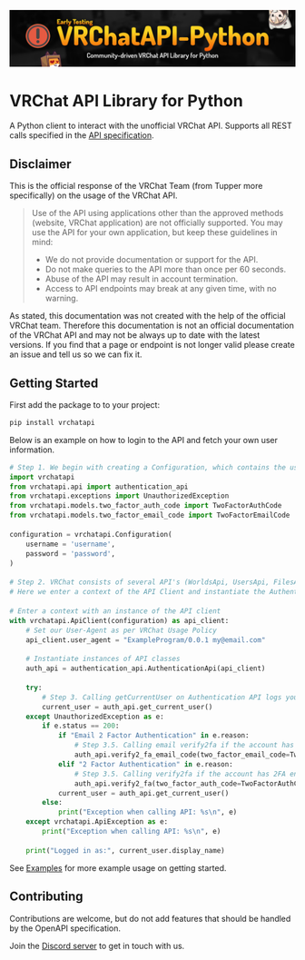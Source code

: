 ![](https://github.com/vrchatapi/vrchatapi.github.io/blob/main/static/assets/img/lang/lang_python_banner_1500x300.png?raw=true)

# VRChat API Library for Python

A Python client to interact with the unofficial VRChat API. Supports all REST calls specified in the [API specification](https://github.com/vrchatapi/specification).

## Disclaimer

This is the official response of the VRChat Team (from Tupper more specifically) on the usage of the VRChat API.

> Use of the API using applications other than the approved methods (website, VRChat application) are not officially supported. You may use the API for your own application, but keep these guidelines in mind:
> * We do not provide documentation or support for the API.
> * Do not make queries to the API more than once per 60 seconds.
> * Abuse of the API may result in account termination.
> * Access to API endpoints may break at any given time, with no warning.

As stated, this documentation was not created with the help of the official VRChat team. Therefore this documentation is not an official documentation of the VRChat API and may not be always up to date with the latest versions. If you find that a page or endpoint is not longer valid please create an issue and tell us so we can fix it.

## Getting Started

First add the package to to your project:
```bash
pip install vrchatapi
```

Below is an example on how to login to the API and fetch your own user information.

```python
# Step 1. We begin with creating a Configuration, which contains the username and password for authentication.
import vrchatapi
from vrchatapi.api import authentication_api
from vrchatapi.exceptions import UnauthorizedException
from vrchatapi.models.two_factor_auth_code import TwoFactorAuthCode
from vrchatapi.models.two_factor_email_code import TwoFactorEmailCode

configuration = vrchatapi.Configuration(
    username = 'username',
    password = 'password',
)

# Step 2. VRChat consists of several API's (WorldsApi, UsersApi, FilesApi, NotificationsApi, FriendsApi, etc...)
# Here we enter a context of the API Client and instantiate the Authentication API which is required for logging in.

# Enter a context with an instance of the API client
with vrchatapi.ApiClient(configuration) as api_client:
    # Set our User-Agent as per VRChat Usage Policy
    api_client.user_agent = "ExampleProgram/0.0.1 my@email.com"

    # Instantiate instances of API classes
    auth_api = authentication_api.AuthenticationApi(api_client)

    try:
        # Step 3. Calling getCurrentUser on Authentication API logs you in if the user isn't already logged in.
        current_user = auth_api.get_current_user()
    except UnauthorizedException as e:
        if e.status == 200:
            if "Email 2 Factor Authentication" in e.reason:
                # Step 3.5. Calling email verify2fa if the account has 2FA disabled
                auth_api.verify2_fa_email_code(two_factor_email_code=TwoFactorEmailCode(input("Email 2FA Code: ")))
            elif "2 Factor Authentication" in e.reason:
                # Step 3.5. Calling verify2fa if the account has 2FA enabled
                auth_api.verify2_fa(two_factor_auth_code=TwoFactorAuthCode(input("2FA Code: ")))
            current_user = auth_api.get_current_user()
        else:
            print("Exception when calling API: %s\n", e)
    except vrchatapi.ApiException as e:
        print("Exception when calling API: %s\n", e)

    print("Logged in as:", current_user.display_name)
```

See [Examples](https://github.com/vrchatapi/vrchatapi-python/blob/main/examples/README.md) for more example usage on getting started.

## Contributing

Contributions are welcome, but do not add features that should be handled by the OpenAPI specification.

Join the [Discord server](https://discord.gg/Ge2APMhPfD) to get in touch with us.

